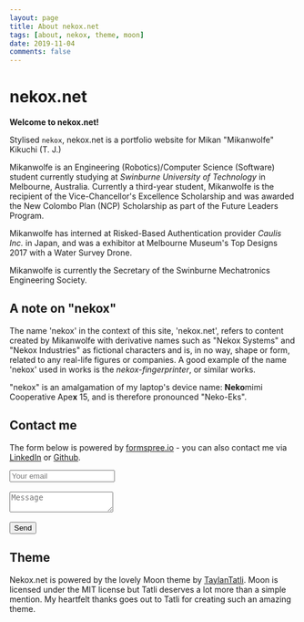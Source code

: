 ```yaml
---
layout: page
title: About nekox.net
tags: [about, nekox, theme, moon]
date: 2019-11-04
comments: false
---
```


# nekox.net

**Welcome to nekox.net!**

Stylised `nekox`, nekox.net is a portfolio website for Mikan "Mikanwolfe" Kikuchi (T. J.)

Mikanwolfe is an Engineering (Robotics)/Computer Science (Software) student currently studying at *Swinburne University of Technology* in Melbourne, Australia. Currently a third-year student, Mikanwolfe is the recipient of the Vice-Chancellor's Excellence Scholarship and was awarded the New Colombo Plan (NCP) Scholarship as part of the Future Leaders Program.

Mikanwolfe has interned at Risked-Based Authentication provider *Caulis Inc.* in Japan, and was a exhibitor at Melbourne Museum's Top Designs 2017 with a Water Survey Drone.

Mikanwolfe is currently the Secretary of the Swinburne Mechatronics Engineering Society.



## A note on "nekox"

The name 'nekox' in the context of this site, 'nekox.net', refers to content created by Mikanwolfe with derivative names such as "Nekox Systems" and "Nekox Industries" as fictional characters and is, in no way, shape or form, related to any real-life figures or companies. A good example of the name 'nekox' used in works is the *nekox-fingerprinter*, or similar works.

"nekox" is an amalgamation of my laptop's device name: **Neko**mimi Cooperative Ape**x** 15, and is therefore pronounced "Neko-Eks". 





## Contact me

The form below is powered by [formspree.io](https://formspree.io/) - you can also contact me via [LinkedIn](https://www.linkedin.com/in/jimmy-trac/) or [Github](https://github.com/Mikanwolfe).

<form method="POST" action="https://formspree.io/contact@nekox.net">
  <input type="email" name="email" placeholder="Your email"> <br>  <br>
  <textarea name="message" placeholder="Message"></textarea>  <br>  <br>
  <button class="btn btn-success" type="submit">Send</button>
  <input type="hidden" name="_next" value="https://nekox.net/thanks.html" />
</form>




## Theme

Nekox.net is powered by the lovely Moon theme by [TaylanTatli](https://github.com/TaylanTatli). Moon is licensed under the MIT license but Tatli deserves a lot more than a simple mention. My heartfelt thanks goes out to Tatli for creating such an amazing theme.


